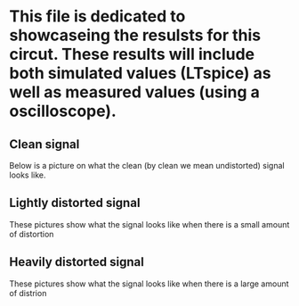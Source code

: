 # This file is dedicated to showcaseing the resulsts for this circut. These results will include both simulated values (LTspice) as well as measured values (using a oscilloscope).

## Clean signal 
Below is a picture on what the clean (by clean we mean undistorted) signal looks like.


## Lightly distorted signal
These pictures show what the signal looks like when there is a small amount of distortion

## Heavily distorted signal 
These pictures show what the signal looks like when there is a large amount of distrion

